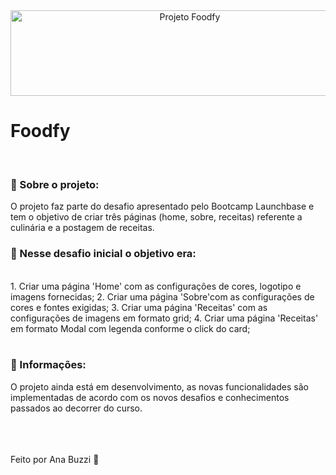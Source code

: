 <div align="center">
<img src="https://i.ibb.co/9ttwx2m/Capturar1.png" height="137" width="558" align="center" alt="Projeto Foodfy"></div>
</div>
<p>
<h1>Foodfy</h1>
<br>
</p>
<h3> 🚀 Sobre o projeto:</h3>
O projeto faz parte do desafio apresentado pelo Bootcamp Launchbase e tem o objetivo de criar três páginas (home, sobre, receitas) referente a culinária e a postagem de receitas.
<br>
<h3> 📐 Nesse desafio inicial o objetivo era:</h3>
<br>
1. Criar uma página 'Home' com as configurações de cores, logotipo e imagens fornecidas;
2. Criar uma página 'Sobre'com as configurações de cores e fontes exigidas;
3. Criar uma página 'Receitas' com as configurações de imagens em formato grid;
4. Criar uma página 'Receitas' em formato Modal com legenda conforme o click do card;
<br>
<br>
<h3>📃 Informações:</h3>
O projeto ainda está em desenvolvimento, as novas funcionalidades são implementadas de acordo com os novos desafios e conhecimentos passados ao decorrer do curso.
<br></br>
<br></br>


Feito por Ana Buzzi :purple_heart:

